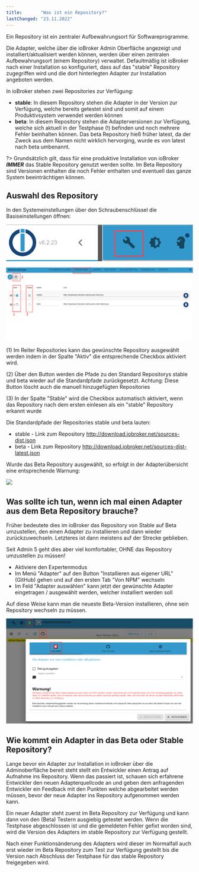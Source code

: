 ```yaml
---
title:       "Was ist ein Repository?"
lastChanged: "23.11.2022"
---
```


Ein Repository ist ein zentraler Aufbewahrungsort für Softwareprogramme.

Die Adapter, welche über die ioBroker Admin Oberfläche angezeigt und installiert/aktualisiert 
werden können, werden über einen zentralen Aufbewahrungsort (einem Repository) verwaltet. 
Defaultmäßig ist ioBroker nach einer Installation so konfiguriert, dass auf das "stable" 
Repository zugegriffen wird und die dort hinterlegten Adapter zur Installation angeboten werden. 

In ioBroker stehen zwei Repositories zur Verfügung:
- **stable**: In diesem Repository stehen die Adapter in der Version zur Verfügung, welche bereits getestet sind und somit auf einem Produktivsystem verwendet werden können 
- **beta**: In diesem Repository stehen die Adapterversionen zur Verfügung, welche sich aktuell in der Testphase (!) befinden und noch mehrere Fehler beinhalten können. Das beta Repository hieß früher latest, da der Zweck aus dem Namen nicht wirklich hervorging, wurde es von latest nach beta umbenannt. 

?> Grundsätzlich gilt, dass für eine produktive Installation von ioBroker ***IMMER*** das Stable Repository genutzt werden sollte. Im Beta Repository sind Versionen enthalten die noch Fehler enthalten und eventuell das ganze System beeinträchtigen können.

## Auswahl des Repository
In den Systemeinstellungen über den Schraubenschlüssel die Basiseinstellungen öffnen:

![](media/Repository_IconBasicSettings.png)



![](media/Repository_BasicsSettingsDefaultPath.png)

(1) Im Reiter Repositories kann das gewünschte Repository ausgewählt werden indem in der Spalte "Aktiv" die entsprechende Checkbox aktiviert wird.

(2) Über den Button werden die Pfade zu den Standard Repositorys stable und beta wieder auf die Standardpfade zurückgesetzt. Achtung: Diese Button löscht auch die manuell hinzugefügten Repositories

(3) In der Spalte "Stable" wird die Checkbox automatisch aktiviert, wenn das Repository nach dem ersten einlesen als ein "stable" Repository erkannt wurde

Die Standardpfade der Repositories stable und beta lauten:
- stable - Link zum Repository http://download.iobroker.net/sources-dist.json
- beta - Link zum Repository http://download.iobroker.net/sources-dist-latest.json

Wurde das Beta Repository ausgewählt, so erfolgt in der Adapterübersicht eine entsprechende Warnung:

![](media/Repository_AdapterRepInfo.png)

## Was sollte ich tun, wenn ich mal einen Adapter aus dem Beta Repository brauche? 
Früher bedeutete dies im ioBroker das Repository von Stable auf Beta umzustellen, den einen 
Adapter zu installieren und dann wieder zurückzuwechseln. Letzteres ist dann meistens auf der Strecke geblieben. 

Seit Admin 5 geht dies aber viel komfortabler, OHNE das Repository umzustellen zu müssen! 

- Aktiviere den Expertenmodus 
- Im Menü "Adapter" auf den Button "Installieren aus eigener URL" (GitHub) gehen und auf den ersten Tab "Von NPM" wechseln
- Im Feld "Adapter auswählen" kann jetzt der gewünschte Adapter eingetragen / ausgewählt werden, welcher installiert werden soll 

Auf diese Weise kann man die neueste Beta-Version installieren, ohne sein Repository wechseln zu müssen.

![](media/Repository_AdapterInstallNpm.png)


## Wie kommt ein Adapter in das Beta oder Stable Repository? 
Lange bevor ein Adapter zur Installation in ioBroker über die Adminoberfläche bereit steht stellt 
ein Entwickler einen Antrag auf Aufnahme ins Repository. Wenn das passiert ist, schauen sich 
erfahrene Entwickler den neuen Adapterquellcode an und geben dem anfragenden Entwickler ein Feedback 
mit den Punkten welche abgearbeitet werden müssen, bevor der neue Adapter ins Repository aufgenommen werden kann. 

Ein neuer Adapter steht zuerst im Beta Repository zur Verfügung und kann dann von den (Beta) Testern 
ausgiebig getestet werden. Wenn die Testphase abgeschlossen ist und die gemeldeten Fehler gefixt worden 
sind, wird die Version des Adapters im stable Repository zur Verfügung gestellt.

Nach einer Funktionsänderung des Adapters wird dieser im Normalfall auch erst wieder im Beta Repository 
zum Test zur Verfügung gestellt bis die Version nach Abschluss der Testphase für das stable Repository 
freigegeben wird.
